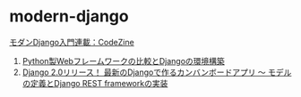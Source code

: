 # modern-django

[モダンDjango入門連載：CodeZine](https://codezine.jp/article/corner/723)

1. [Python製Webフレームワークの比較とDjangoの環境構築](https://codezine.jp/article/detail/10525)
2. [Django 2.0リリース！ 最新のDjangoで作るカンバンボードアプリ ～ モデルの定義とDjango REST frameworkの実装](https://codezine.jp/article/detail/10722)